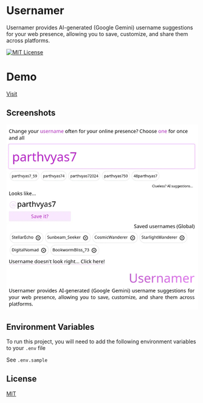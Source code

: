 # Usernamer

Usernamer provides AI-generated (Google Gemini) username suggestions for your web presence, allowing you to save, customize, and share them across platforms.

[![MIT License](https://img.shields.io/badge/License-MIT-green.svg)](https://choosealicense.com/licenses/mit/)

# Demo

[Visit]()

## Screenshots

![App Screenshot](./app.webp)

## Environment Variables

To run this project, you will need to add the following environment variables to your `.env` file

See `.env.sample`

## License

[MIT](https://choosealicense.com/licenses/mit/)
